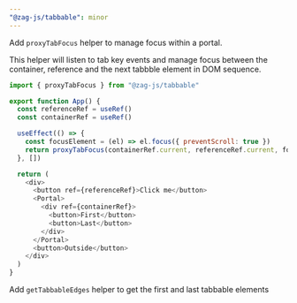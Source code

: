 ```yaml
---
"@zag-js/tabbable": minor
---
```


Add `proxyTabFocus` helper to manage focus within a portal.

This helper will listen to tab key events and manage focus between the container, reference and the next tabbble element
in DOM sequence.

```js
import { proxyTabFocus } from "@zag-js/tabbable"

export function App() {
  const referenceRef = useRef()
  const containerRef = useRef()

  useEffect(() => {
    const focusElement = (el) => el.focus({ preventScroll: true })
    return proxyTabFocus(containerRef.current, referenceRef.current, focusElement)
  }, [])

  return (
    <div>
      <button ref={referenceRef}>Click me</button>
      <Portal>
        <div ref={containerRef}>
          <button>First</button>
          <button>Last</button>
        </div>
      </Portal>
      <button>Outside</button>
    </div>
  )
}
```

Add `getTabbableEdges` helper to get the first and last tabbable elements
